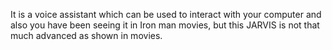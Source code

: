 It is a voice assistant which can be used to interact with your computer and also you have been seeing it in Iron man movies, but this JARVIS is not that much advanced as shown in movies.
